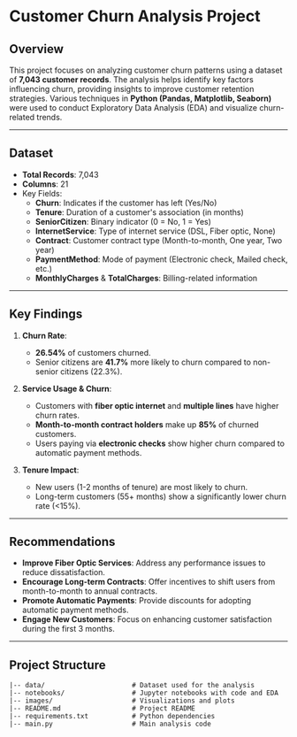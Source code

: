 
# Customer Churn Analysis Project  

## Overview  
This project focuses on analyzing customer churn patterns using a dataset of **7,043 customer records**. The analysis helps identify key factors influencing churn, providing insights to improve customer retention strategies. Various techniques in **Python (Pandas, Matplotlib, Seaborn)** were used to conduct Exploratory Data Analysis (EDA) and visualize churn-related trends.

---

## Dataset  
- **Total Records**: 7,043  
- **Columns**: 21  
- Key Fields:  
  - **Churn**: Indicates if the customer has left (Yes/No)  
  - **Tenure**: Duration of a customer's association (in months)  
  - **SeniorCitizen**: Binary indicator (0 = No, 1 = Yes)  
  - **InternetService**: Type of internet service (DSL, Fiber optic, None)  
  - **Contract**: Customer contract type (Month-to-month, One year, Two year)  
  - **PaymentMethod**: Mode of payment (Electronic check, Mailed check, etc.)  
  - **MonthlyCharges** & **TotalCharges**: Billing-related information  

---

## Key Findings  
1. **Churn Rate**:  
   - **26.54%** of customers churned.  
   - Senior citizens are **41.7%** more likely to churn compared to non-senior citizens (22.3%).  

2. **Service Usage & Churn**:  
   - Customers with **fiber optic internet** and **multiple lines** have higher churn rates.  
   - **Month-to-month contract holders** make up **85%** of churned customers.  
   - Users paying via **electronic checks** show higher churn compared to automatic payment methods.

3. **Tenure Impact**:  
   - New users (1-2 months of tenure) are most likely to churn.  
   - Long-term customers (55+ months) show a significantly lower churn rate (<15%).

---

## Recommendations  
- **Improve Fiber Optic Services**: Address any performance issues to reduce dissatisfaction.
- **Encourage Long-term Contracts**: Offer incentives to shift users from month-to-month to annual contracts.
- **Promote Automatic Payments**: Provide discounts for adopting automatic payment methods.
- **Engage New Customers**: Focus on enhancing customer satisfaction during the first 3 months.

---

## Project Structure  
```plaintext
|-- data/                      # Dataset used for the analysis  
|-- notebooks/                 # Jupyter notebooks with code and EDA  
|-- images/                    # Visualizations and plots  
|-- README.md                  # Project README  
|-- requirements.txt           # Python dependencies  
|-- main.py                    # Main analysis code  
